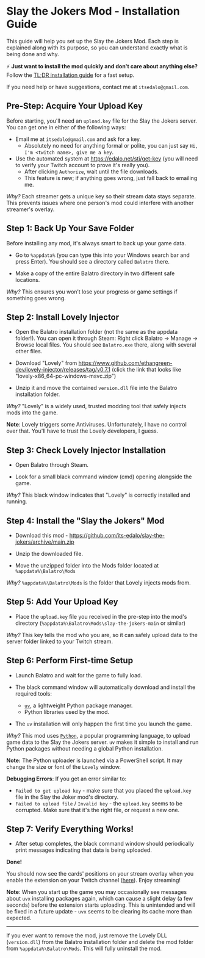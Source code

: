 # Slay the Jokers Mod - Installation Guide

This guide will help you set up the Slay the Jokers Mod. Each step is explained along with its purpose, so you can understand exactly what is being done and why.

⚡ **Just want to install the mod quickly and don't care about anything else?** Follow the [TL;DR installation guide](docs/TLDR-INSTALL.md) for a fast setup.

If you need help or have suggestions, contact me at `itsedalo@gmail.com`.

## Pre-Step: Acquire Your Upload Key

Before starting, you'll need an `upload.key` file for the Slay the Jokers server. You can get one in either of the following ways:
- Email me at `itsedalo@gmail.com` and ask for a key.
    - Absolutely no need for anything formal or polite, you can just say `Hi, I'm <twitch name>, give me a key`.
- Use the automated system at https://edalo.net/stj/get-key (you will need to verify your Twitch account to prove it's really you).
    - After clicking `Authorize`, wait until the file downloads.    
    - This feature is new; if anything goes wrong, just fall back to emailing me.

*Why?* Each streamer gets a unique key so their stream data stays separate. This prevents issues where one person's mod could interfere with another streamer's overlay.

## Step 1: Back Up Your Save Folder

Before installing any mod, it's always smart to back up your game data.

- Go to `%appdata%` (you can type this into your Windows search bar and press Enter). You should see a directory called `Balatro` there.

- Make a copy of the entire Balatro directory in two different safe locations.

*Why?* This ensures you won’t lose your progress or game settings if something goes wrong.

## Step 2: Install Lovely Injector

- Open the Balatro installation folder (not the same as the appdata folder!). You can open it through Steam: Right click Balatro -> Manage -> Browse local files. You should see `Balatro.exe` there, along with several other files.

- Download "Lovely" from https://www.github.com/ethangreen-dev/lovely-injector/releases/tag/v0.7.1 (click the link that looks like "lovely-x86_64-pc-windows-msvc.zip")

- Unzip it and move the contained `version.dll` file into the Balatro installation folder.

*Why?* "Lovely" is a widely used, trusted modding tool that safely injects mods into the game.

**Note**: Lovely triggers some Antiviruses. Unfortunately, I have no control over that. You'll have to trust the Lovely developers, I guess.

## Step 3: Check Lovely Injector Installation

- Open Balatro through Steam.

- Look for a small black command window (cmd) opening alongside the game.

*Why?* This black window indicates that "Lovely" is correctly installed and running.

## Step 4: Install the "Slay the Jokers" Mod

- Download this mod - https://github.com/its-edalo/slay-the-jokers/archive/main.zip

- Unzip the downloaded file.

- Move the unzipped folder into the Mods folder located at `%appdata%\Balatro\Mods`

*Why?* `%appdata%\Balatro\Mods` is the folder that Lovely injects mods from.

## Step 5: Add Your Upload Key

- Place the `upload.key` file you received in the pre-step into the mod's directory (`%appdata%\Balatro\Mods\slay-the-jokers-main` or similar)

*Why?* This key tells the mod who you are, so it can safely upload data to the server folder linked to your Twitch stream.

## Step 6: Perform First-time Setup

- Launch Balatro and wait for the game to fully load.

- The black command window will automatically download and install the required tools:
    - [`uv`](https://docs.astral.sh/uv/), a lightweight Python package manager.
    - Python libraries used by the mod.

- The `uv` installation will only happen the first time you launch the game.

*Why?* This mod uses [`Python`](https://www.python.org/), a popular programming language, to upload game data to the Slay the Jokers server. `uv` makes it simple to install and run Python packages without needing a global Python installation.

**Note:** The Python uploader is launched via a PowerShell script. It may change the size or font of the `Lovely` window.  

**Debugging Errors**: If you get an error similar to:  
- `Failed to get upload key` - make sure that you placed the `upload.key` file in the Slay the Joker mod's directory.
- `Failed to upload file` / `Invalid key` - the `upload.key` seems to be corrupted. Make sure that it's the right file, or request a new one.

## Step 7: Verify Everything Works!

- After setup completes, the black command window should periodically print messages indicating that data is being uploaded.

**Done!**

You should now see the cards' positions on your stream overlay when you enable the extension on your Twitch channel ([here](https://dashboard.twitch.tv/extensions/iaofk5k6d87u31z9uy2joje2fwn347)). Enjoy streaming!

**Note**: When you start up the game you may occasionally see messages about `uvx` installing packages again, which can cause a slight delay (a few seconds) before the extension starts uploading. This is unintended and will be fixed in a future update - `uvx` seems to be clearing its cache more than expected.

---

If you ever want to remove the mod, just remove the Lovely DLL (`version.dll`) from the Balatro installation folder and delete the mod folder from `%appdata%\Balatro\Mods`. This will fully uninstall the mod.
